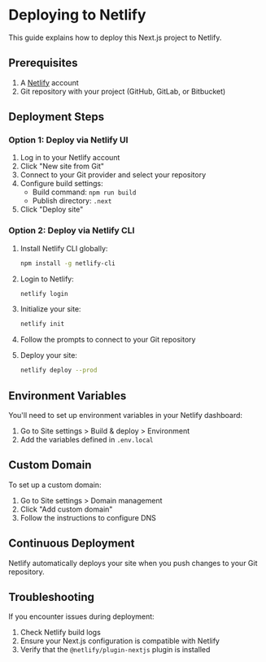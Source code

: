 # Deploying to Netlify

This guide explains how to deploy this Next.js project to Netlify.

## Prerequisites

1. A [Netlify](https://www.netlify.com/) account
2. Git repository with your project (GitHub, GitLab, or Bitbucket)

## Deployment Steps

### Option 1: Deploy via Netlify UI

1. Log in to your Netlify account
2. Click "New site from Git"
3. Connect to your Git provider and select your repository
4. Configure build settings:
   - Build command: `npm run build`
   - Publish directory: `.next`
5. Click "Deploy site"

### Option 2: Deploy via Netlify CLI

1. Install Netlify CLI globally:
   ```bash
   npm install -g netlify-cli
   ```

2. Login to Netlify:
   ```bash
   netlify login
   ```

3. Initialize your site:
   ```bash
   netlify init
   ```

4. Follow the prompts to connect to your Git repository
5. Deploy your site:
   ```bash
   netlify deploy --prod
   ```

## Environment Variables

You'll need to set up environment variables in your Netlify dashboard:

1. Go to Site settings > Build & deploy > Environment
2. Add the variables defined in `.env.local`

## Custom Domain

To set up a custom domain:

1. Go to Site settings > Domain management
2. Click "Add custom domain"
3. Follow the instructions to configure DNS

## Continuous Deployment

Netlify automatically deploys your site when you push changes to your Git repository.

## Troubleshooting

If you encounter issues during deployment:

1. Check Netlify build logs
2. Ensure your Next.js configuration is compatible with Netlify
3. Verify that the `@netlify/plugin-nextjs` plugin is installed